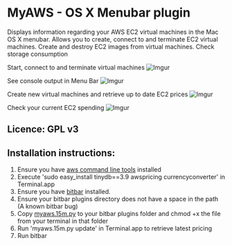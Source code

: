 
# MyAWS - OS X Menubar plugin

Displays information regarding your AWS EC2 virtual machines in the Mac OS X menubar. 
Allows you to create, connect to and terminate EC2 virtual machines.
Create and destroy EC2 images from virtual machines. Check storage consumption


Start, connect to and terminate virtual machines
![Imgur](https://i.imgur.com/yR5iPQy.jpg)

See console output in Menu Bar
![Imgur](https://i.imgur.com/UpZnhNa.jpg)

Create new virtual machines and retrieve up to date EC2 prices
![Imgur](https://i.imgur.com/ZnsKTTo.jpg)

Check your current EC2 spending 
![Imgur](https://i.imgur.com/n2FEdT1.jpg)


## Licence: GPL v3

## Installation instructions: 

1. Ensure you have [aws command line tools](https://docs.aws.amazon.com/cli/latest/userguide/cli-install-macos.html) installed
2. Execute 'sudo easy_install tinydb==3.9 awspricing currencyconverter' in Terminal.app
3. Ensure you have [bitbar](https://github.com/matryer/bitbar/releases/latest) installed.
4. Ensure your bitbar plugins directory does not have a space in the path (A known bitbar bug)
5. Copy [myaws.15m.py](myaws.15m.py) to your bitbar plugins folder and chmod +x the file from your terminal in that folder
6. Run 'myaws.15m.py update' in Terminal.app to retrieve latest pricing
7. Run bitbar
